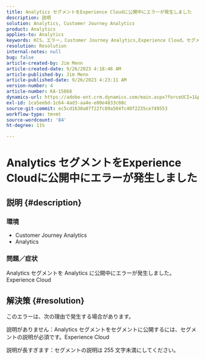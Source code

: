 ```yaml
---
title: Analytics セグメントをExperience Cloudに公開中にエラーが発生しました
description: 説明
solution: Analytics, Customer Journey Analytics
product: Analytics
applies-to: Analytics
keywords: KCS，エラー，Customer Journey Analytics,Experience Cloud，セグメント，公開
resolution: Resolution
internal-notes: null
bug: false
article-created-by: Jim Menn
article-created-date: 9/26/2023 4:18:46 AM
article-published-by: Jim Menn
article-published-date: 9/26/2023 4:23:11 AM
version-number: 4
article-number: KA-15868
dynamics-url: https://adobe-ent.crm.dynamics.com/main.aspx?forceUCI=1&pagetype=entityrecord&etn=knowledgearticle&id=0cb090c6-235c-ee11-be6f-6045bd006268
exl-id: 1ca5eebd-1c64-4ad3-aa4e-e00e4833c08c
source-git-commit: ec5cd1630a07f22fc89a504fc40f2235ce749553
workflow-type: tm+mt
source-wordcount: '84'
ht-degree: 11%

---
```


# Analytics セグメントをExperience Cloudに公開中にエラーが発生しました

## 説明 {#description}


### <b>環境</b>

- Customer Journey Analytics
- Analytics




### <b>問題／症状</b>

Analytics セグメントを Analytics に公開中にエラーが発生しました。Experience Cloud


## 解決策 {#resolution}


このエラーは、次の理由で発生する場合があります。

説明がありません：Analytics セグメントをセグメントに公開するには、セグメントの説明が必須です。Experience Cloud

説明が長すぎます：セグメントの説明は 255 文字未満にしてください。
